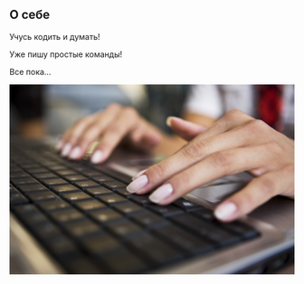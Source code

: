 ## О себе

Учусь кодить и думать!

Уже пишу простые команды!

Все пока...

![Кодю](transcricao-de-entrevistas-3.jpg)
